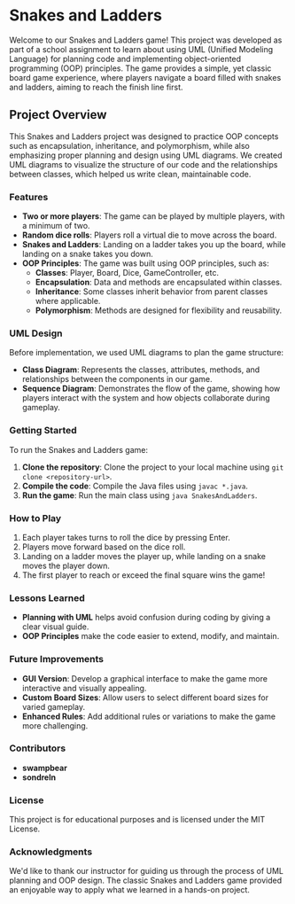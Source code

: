 # Snakes and Ladders

Welcome to our Snakes and Ladders game! This project was developed as part of a school assignment to learn about using UML (Unified Modeling Language) for planning code and implementing object-oriented programming (OOP) principles. The game provides a simple, yet classic board game experience, where players navigate a board filled with snakes and ladders, aiming to reach the finish line first.

## Project Overview

This Snakes and Ladders project was designed to practice OOP concepts such as encapsulation, inheritance, and polymorphism, while also emphasizing proper planning and design using UML diagrams. We created UML diagrams to visualize the structure of our code and the relationships between classes, which helped us write clean, maintainable code.

### Features
- **Two or more players**: The game can be played by multiple players, with a minimum of two.
- **Random dice rolls**: Players roll a virtual die to move across the board.
- **Snakes and Ladders**: Landing on a ladder takes you up the board, while landing on a snake takes you down.
- **OOP Principles**: The game was built using OOP principles, such as:
  - **Classes**: Player, Board, Dice, GameController, etc.
  - **Encapsulation**: Data and methods are encapsulated within classes.
  - **Inheritance**: Some classes inherit behavior from parent classes where applicable.
  - **Polymorphism**: Methods are designed for flexibility and reusability.

### UML Design

Before implementation, we used UML diagrams to plan the game structure:
- **Class Diagram**: Represents the classes, attributes, methods, and relationships between the components in our game.
- **Sequence Diagram**: Demonstrates the flow of the game, showing how players interact with the system and how objects collaborate during gameplay.

### Getting Started

To run the Snakes and Ladders game:
1. **Clone the repository**: Clone the project to your local machine using `git clone <repository-url>`.
2. **Compile the code**: Compile the Java files using `javac *.java`.
3. **Run the game**: Run the main class using `java SnakesAndLadders`.

### How to Play
1. Each player takes turns to roll the dice by pressing Enter.
2. Players move forward based on the dice roll.
3. Landing on a ladder moves the player up, while landing on a snake moves the player down.
4. The first player to reach or exceed the final square wins the game!

### Lessons Learned
- **Planning with UML** helps avoid confusion during coding by giving a clear visual guide.
- **OOP Principles** make the code easier to extend, modify, and maintain.

### Future Improvements
- **GUI Version**: Develop a graphical interface to make the game more interactive and visually appealing.
- **Custom Board Sizes**: Allow users to select different board sizes for varied gameplay.
- **Enhanced Rules**: Add additional rules or variations to make the game more challenging.

### Contributors
- **swampbear**
- **sondreln**

### License
This project is for educational purposes and is licensed under the MIT License.

### Acknowledgments
We'd like to thank our instructor for guiding us through the process of UML planning and OOP design. The classic Snakes and Ladders game provided an enjoyable way to apply what we learned in a hands-on project.
